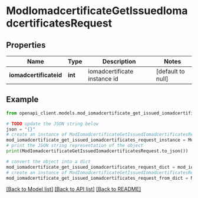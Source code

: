 # ModIomadcertificateGetIssuedIomadcertificatesRequest


## Properties

Name | Type | Description | Notes
------------ | ------------- | ------------- | -------------
**iomadcertificateid** | **int** | iomadcertificate instance id | [default to null]

## Example

```python
from openapi_client.models.mod_iomadcertificate_get_issued_iomadcertificates_request import ModIomadcertificateGetIssuedIomadcertificatesRequest

# TODO update the JSON string below
json = "{}"
# create an instance of ModIomadcertificateGetIssuedIomadcertificatesRequest from a JSON string
mod_iomadcertificate_get_issued_iomadcertificates_request_instance = ModIomadcertificateGetIssuedIomadcertificatesRequest.from_json(json)
# print the JSON string representation of the object
print(ModIomadcertificateGetIssuedIomadcertificatesRequest.to_json())

# convert the object into a dict
mod_iomadcertificate_get_issued_iomadcertificates_request_dict = mod_iomadcertificate_get_issued_iomadcertificates_request_instance.to_dict()
# create an instance of ModIomadcertificateGetIssuedIomadcertificatesRequest from a dict
mod_iomadcertificate_get_issued_iomadcertificates_request_from_dict = ModIomadcertificateGetIssuedIomadcertificatesRequest.from_dict(mod_iomadcertificate_get_issued_iomadcertificates_request_dict)
```
[[Back to Model list]](../README.md#documentation-for-models) [[Back to API list]](../README.md#documentation-for-api-endpoints) [[Back to README]](../README.md)


